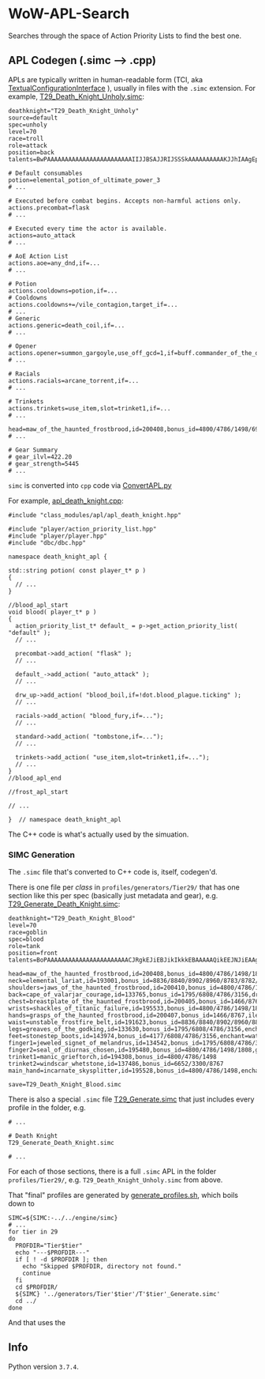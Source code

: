 # WoW-APL-Search
Searches through the space of Action Priority Lists to find the best one.

## APL Codegen (.simc --> .cpp)
APLs are typically written in human-readable form (TCI, aka
[TextualConfigurationInterface](github.com/simulationcraft/simc/wiki/TextualConfigurationInterface)
), usually in files with the `.simc` extension. For example,
[T29_Death_Knight_Unholy.simc](github.com/simulationcraft/simc/blob/84ea508e96575079df70d00c9a2ce61eca3bb7f1/profiles/Tier29/T29_Death_Knight_Unholy.simc):
```
deathknight="T29_Death_Knight_Unholy"
source=default
spec=unholy
level=70
race=troll
role=attack
position=back
talents=BwPAAAAAAAAAAAAAAAAAAAAAAAAIIJJBSAJJRIJSSSkAAAAAAAAAAKJJhIAAgEpkIRSSikA

# Default consumables
potion=elemental_potion_of_ultimate_power_3
# ...

# Executed before combat begins. Accepts non-harmful actions only.
actions.precombat=flask
# ...

# Executed every time the actor is available.
actions=auto_attack
# ...

# AoE Action List
actions.aoe=any_dnd,if=...
# ...

# Potion
actions.cooldowns=potion,if=...
# Cooldowns
actions.cooldowns+=/vile_contagion,target_if=...
# ...
# Generic
actions.generic=death_coil,if=...
# ...

# Opener
actions.opener=summon_gargoyle,use_off_gcd=1,if=buff.commander_of_the_dead_window.up
# ...

# Racials
actions.racials=arcane_torrent,if=...
# ...

# Trinkets
actions.trinkets=use_item,slot=trinket1,if=...
# ...

head=maw_of_the_haunted_frostbrood,id=200408,bonus_id=4800/4786/1498/6935,gem_id=192985
# ...

# Gear Summary
# gear_ilvl=422.20
# gear_strength=5445
# ...
```

`simc` is converted into `cpp` code via
[ConvertAPL.py](github.com/simulationcraft/simc/blob/dragonflight/engine/class_modules/apl/ConvertAPL.py)

For example,
[apl_death_knight.cpp](https://github.com/simulationcraft/simc/blob/dragonflight/engine/class_modules/apl/apl_death_knight.cpp):
```
#include "class_modules/apl/apl_death_knight.hpp"

#include "player/action_priority_list.hpp"
#include "player/player.hpp"
#include "dbc/dbc.hpp"

namespace death_knight_apl {

std::string potion( const player_t* p )
{
  // ...
}

//blood_apl_start
void blood( player_t* p )
{
  action_priority_list_t* default_ = p->get_action_priority_list( "default" );
  // ...

  precombat->add_action( "flask" );
  // ...

  default_->add_action( "auto_attack" );
  // ...

  drw_up->add_action( "blood_boil,if=!dot.blood_plague.ticking" );
  // ...

  racials->add_action( "blood_fury,if=...");
  // ...

  standard->add_action( "tombstone,if=...");
  // ...

  trinkets->add_action( "use_item,slot=trinket1,if=...");
  // ...
}
//blood_apl_end

//frost_apl_start

// ...

}  // namespace death_knight_apl
```

The C++ code is what's actually used by the simuation.

### SIMC Generation
The `.simc` file that's converted to C++ code is, itself, codegen'd.

There is one file per *class* in `profiles/generators/Tier29/`
that has one section like this per spec (basically just metadata and gear),
e.g. [T29_Generate_Death_Knight.simc](github.com/simulationcraft/simc/blob/84ea508e96575079df70d00c9a2ce61eca3bb7f1/profiles/generators/Tier29/T29_Generate_Death_Knight.simc):
```
deathknight="T29_Death_Knight_Blood"
level=70
race=goblin
spec=blood
role=tank
position=front
talents=BoPAAAAAAAAAAAAAAAAAAAAAAACJRgkEJiEBJikIkkkEBAAAAAQikEEJNJiEAAgIJJJAAAA

head=maw_of_the_haunted_frostbrood,id=200408,bonus_id=4800/4786/1498/1808,gem_id=192925
neck=elemental_lariat,id=193001,bonus_id=8836/8840/8902/8960/8783/8782/8801/8793,ilevel=418,gem_id=192991/192925/192925,crafted_stats=32/36
shoulders=jaws_of_the_haunted_frostbrood,id=200410,bonus_id=4800/4786/1498
back=cape_of_valarjar_courage,id=133765,bonus_id=1795/6808/4786/3156,drop_level=70
chest=breastplate_of_the_haunted_frostbrood,id=200405,bonus_id=1466/8767,ilevel=421,enchant=waking_stats_3
wrists=shackles_of_titanic_failure,id=195533,bonus_id=4800/4786/1498/1808,gem_id=192925
hands=grasps_of_the_haunted_frostbrood,id=200407,bonus_id=1466/8767,ilevel=421
waist=unstable_frostfire_belt,id=191623,bonus_id=8836/8840/8902/8960/8802/8793/1808,ilevel=418,gem_id=192925,crafted_stats=40/49
legs=greaves_of_the_godking,id=133630,bonus_id=1795/6808/4786/3156,enchant=frosted_armor_kit_3,drop_level=70
feet=stonestep_boots,id=143974,bonus_id=4177/6808/4786/3156,enchant=watchers_loam_3,drop_level=70
finger1=jeweled_signet_of_melandrus,id=134542,bonus_id=1795/6808/4786/3156/1808,gem_id=192925,enchant=devotion_of_haste_3,drop_level=70
finger2=seal_of_diurnas_chosen,id=195480,bonus_id=4800/4786/1498/1808,gem_id=192925,enchant=devotion_of_critical_strike_3
trinket1=manic_grieftorch,id=194308,bonus_id=4800/4786/1498
trinket2=windscar_whetstone,id=137486,bonus_id=6652/3300/8767
main_hand=incarnate_skysplitter,id=195528,bonus_id=4800/4786/1498,enchant=rune_of_the_fallen_crusader

save=T29_Death_Knight_Blood.simc
```

There is also a special `.simc` file
[T29_Generate.simc](github.com/simulationcraft/simc/blob/84ea508e96575079df70d00c9a2ce61eca3bb7f1/profiles/generators/Tier29/T29_Generate.simc)
that just includes every profile in the folder, e.g.
```
# ...

# Death Knight
T29_Generate_Death_Knight.simc

# ...
```

For each of those sections, there is a full `.simc` APL in the folder `profiles/Tier29/`,
e.g. `T29_Death_Knight_Unholy.simc` from above.

That "final" profiles are generated by
[generate_profiles.sh](github.com/simulationcraft/simc/blob/e411eeaf76a9322518d719da1c637b2153c2ea7f/generate_profiles.sh),
which boils down to
```
SIMC=${SIMC:-../../engine/simc}
# ...
for tier in 29
do
  PROFDIR="Tier$tier"
  echo "---$PROFDIR---"
  if [ ! -d $PROFDIR ]; then
    echo "Skipped $PROFDIR, directory not found."
    continue
  fi
  cd $PROFDIR/
  ${SIMC} '../generators/Tier'$tier'/T'$tier'_Generate.simc'
  cd ../
done
```

And that uses the

## Info
Python version `3.7.4`.
